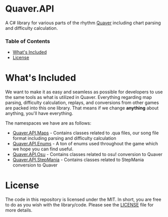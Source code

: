 # Quaver.API
A C# library for various parts of the rhythm [Quaver](https://github.com/Swan/Quaver) including chart parsing and difficulty calculation.

### Table of Contents ###
* [What's Included](https://github.com/Swan/Quaver-API#whats-included)
* [License](https://github.com/Swan/Quaver-API#license)

# What's Included
We want to make it as easy and seamless as possible for developers to use the same tools as what is utilized in Quaver. Everything regarding map parsing, difficulty calculation, replays, and conversions from other games are packed into this one library. That means if we change **anything** about anything, you'll have everything.

The namespaces we have are as follows:

* [Quaver.API.Maps](https://github.com/Swan/Quaver-API/tree/master/Quaver-API/Maps) - Contains classes related to .qua files, our song file format including parsing and difficulty calculation
* [Quaver.API.Enums](https://github.com/Swan/Quaver-API/tree/master/Quaver-API/Enums) - A ton of enums used throughout the game which we hope you can find useful.
* [Quaver.API.Osu](https://github.com/Swan/Quaver-API/tree/master/Quaver-API/Osu) - Contains classes related to osu! conversion to Quaver
* [Quaver.API.StepMania](https://github.com/Swan/Quaver-API/tree/master/Quaver-API/StepMania) - Contains classes related to StepMania conversion to Quaver

# License
The code in this repository is licensed under the MIT. In short, you are free to do as you wish with the library/code. Please see the [LICENSE](https://github.com/Swan/Quaver-API/blob/master/LICENSE) file for more details.